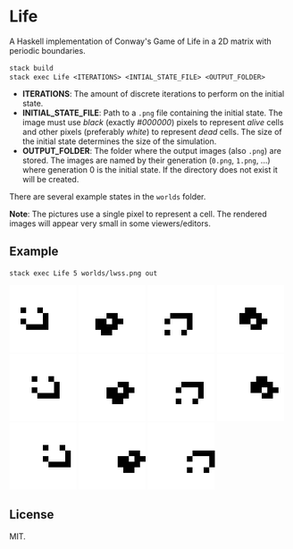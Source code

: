 # Life

A Haskell implementation of Conway's Game of Life in a 2D matrix with periodic boundaries.

```
stack build
stack exec Life <ITERATIONS> <INTIAL_STATE_FILE> <OUTPUT_FOLDER>
```

- **ITERATIONS**: The amount of discrete iterations to perform on the initial state.
- **INITIAL_STATE_FILE**: Path to a `.png` file containing the initial state. The image must use *black* (exactly *#000000*) pixels to represent *alive* cells and other pixels (preferably *white*) to represent *dead* cells. The size of the initial state determines the size of the simulation.
- **OUTPUT_FOLDER**: The folder where the output images (also `.png`) are stored. The images are named by their generation (`0.png`, `1.png`, ...) where generation 0 is the initial state. If the directory does not exist
it will be created.

There are several example states in the `worlds` folder.

**Note**: The pictures use a single pixel to represent a cell. The rendered images will appear very small in some viewers/editors.

## Example

```
stack exec Life 5 worlds/lwss.png out
```

![Example: Generation 0](example/0.png)
![Example: Generation 1](example/1.png)
![Example: Generation 2](example/2.png)
![Example: Generation 3](example/3.png)
![Example: Generation 4](example/4.png)
![Example: Generation 5](example/5.png)
![Example: Generation 6](example/6.png)
![Example: Generation 7](example/7.png)
![Example: Generation 8](example/8.png)
![Example: Generation 9](example/9.png)
![Example: Generation 10](example/10.png)

## License
MIT.
